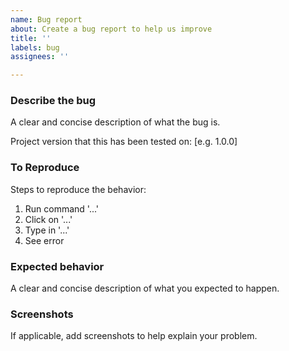 ```yaml
---
name: Bug report
about: Create a bug report to help us improve
title: ''
labels: bug
assignees: ''

---
```


### Describe the bug

A clear and concise description of what the bug is.

Project version that this has been tested on: [e.g. 1.0.0]

### To Reproduce

Steps to reproduce the behavior:
1. Run command '...'
2. Click on '...'
3. Type in '...'
4. See error

### Expected behavior

A clear and concise description of what you expected to happen.

### Screenshots

If applicable, add screenshots to help explain your problem.
